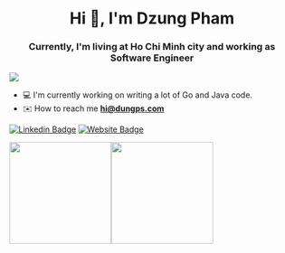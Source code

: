 <h1 align="center">Hi 👋, I'm Dzung Pham</h1>
<h3 align="center">Currently, I'm living at Ho Chi Minh city and working as Software Engineer</h3>

![](https://komarev.com/ghpvc/?username=dungps)

- 💻 I'm currently working on writing a lot of Go and Java code.
- ✉️ How to reach me **hi@dungps.com**

[![Linkedin Badge](https://img.shields.io/badge/-LinkedIn-0e76a8?style=flat-square&logo=Linkedin&logoColor=white)](https://www.linkedin.com/in/kevinpham93)
[![Website Badge](https://img.shields.io/badge/Website-3b5998?style=flat-square&logo=google-chrome&logoColor=white)](https://www.dungps.com)

<p><img height="180em" src="https://github-readme-stats.vercel.app/api?username=dungps&show_icons=true&hide_border=true&&count_private=true&include_all_commits=true" /><img height="180em" src="https://github-readme-stats.vercel.app/api/top-langs/?username=dungps&show_icons=true&hide_border=true&layout=compact&langs_count=8"/>
</p>
